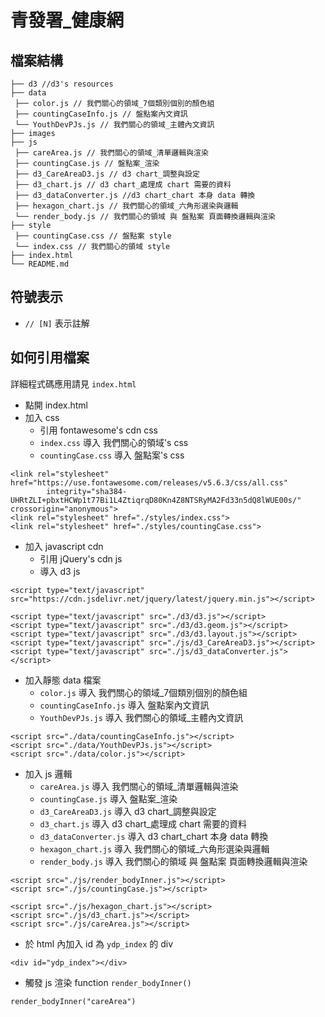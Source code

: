 # 青發署_健康網

## 檔案結構

```
├── d3 //d3's resources
├── data
 ├── color.js // 我們關心的領域_7個類別個別的顏色組
 ├── countingCaseInfo.js // 盤點案內文資訊
 └── YouthDevPJs.js // 我們關心的領域_主體內文資訊
├── images
├── js
 ├── careArea.js // 我們關心的領域_清單邏輯與渲染
 ├── countingCase.js // 盤點案_渲染
 ├── d3_CareAreaD3.js // d3 chart_調整與設定
 ├── d3_chart.js // d3 chart_處理成 chart 需要的資料
 ├── d3_dataConverter.js //d3 chart_chart 本身 data 轉換
 ├── hexagon_chart.js // 我們關心的領域_六角形選染與邏輯
 └── render_body.js // 我們關心的領域 與 盤點案 頁面轉換邏輯與渲染
├── style
 ├── countingCase.css // 盤點案 style
 └── index.css // 我們關心的領域 style
├── index.html
└── README.md
```

## 符號表示
- `// [N]` 表示註解


## 如何引用檔案
詳細程式碼應用請見 `index.html`

- 點開 index.html
- 加入 css
	- 引用 fontawesome's cdn css
	- `index.css` 導入 我們關心的領域's css
	- `countingCase.css` 導入 盤點案's css

```
<link rel="stylesheet" href="https://use.fontawesome.com/releases/v5.6.3/css/all.css"
		integrity="sha384-UHRtZLI+pbxtHCWp1t77Bi1L4ZtiqrqD80Kn4Z8NTSRyMA2Fd33n5dQ8lWUE00s/" crossorigin="anonymous">
<link rel="stylesheet" href="./styles/index.css">
<link rel="stylesheet" href="./styles/countingCase.css">
```


- 加入 javascript cdn
	- 引用 jQuery's cdn js
	- 導入 d3 js
```
<script type="text/javascript" src="https://cdn.jsdelivr.net/jquery/latest/jquery.min.js"></script>

<script type="text/javascript" src="./d3/d3.js"></script>
<script type="text/javascript" src="./d3/d3.geom.js"></script>
<script type="text/javascript" src="./d3/d3.layout.js"></script>
<script type="text/javascript" src="./js/d3_CareAreaD3.js"></script>
<script type="text/javascript" src="./js/d3_dataConverter.js"></script>
```


- 加入靜態 data 檔案
	- `color.js` 導入 我們關心的領域_7個類別個別的顏色組
	- `countingCaseInfo.js` 導入 盤點案內文資訊
	- `YouthDevPJs.js` 導入 我們關心的領域_主體內文資訊

```
<script src="./data/countingCaseInfo.js"></script>
<script src="./data/YouthDevPJs.js"></script>
<script src="./data/color.js"></script>
```

- 加入 js 邏輯
	- `careArea.js` 導入 我們關心的領域_清單邏輯與渲染
	- `countingCase.js` 導入 盤點案_渲染
	- `d3_CareAreaD3.js` 導入 d3 chart_調整與設定
	- `d3_chart.js` 導入 d3 chart_處理成 chart 需要的資料
	- `d3_dataConverter.js` 導入 d3 chart_chart 本身 data 轉換
	- `hexagon_chart.js` 導入 我們關心的領域_六角形選染與邏輯
	- `render_body.js` 導入 我們關心的領域 與 盤點案 頁面轉換邏輯與渲染
```
<script src="./js/render_bodyInner.js"></script>
<script src="./js/countingCase.js"></script>

<script src="./js/hexagon_chart.js"></script>
<script src="./js/d3_chart.js"></script>
<script src="./js/careArea.js"></script>
```

- 於 html 內加入 id 為 `ydp_index` 的 div
```
<div id="ydp_index"></div>
```

- 觸發 js 渲染 function `render_bodyInner()`
```
render_bodyInner("careArea")
```